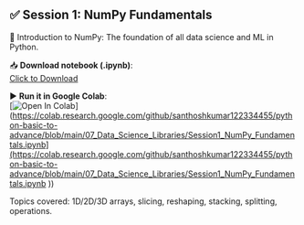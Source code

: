 ## ✅ Session 1: NumPy Fundamentals

📘 Introduction to NumPy: The foundation of all data science and ML in Python.

📥 **Download notebook (.ipynb)**:  
[Click to Download](07_Data_Science_Libraries/Session1_NumPy_Fundamentals.ipynb)

▶️ **Run it in Google Colab**:  
[![Open In Colab]([https://colab.research.google.com/assets/colab-badge.svg)](https://colab.research.google.com/github/santhoshkumar122334455/python-basic-to-advance/blob/main/07_Data_Science_Libraries/Session1_NumPy_Fundamentals.ipynb](https://colab.research.google.com/github/santhoshkumar122334455/python-basic-to-advance/blob/main/07_Data_Science_Libraries/Session1_NumPy_Fundamentals.ipynb
))

Topics covered: 1D/2D/3D arrays, slicing, reshaping, stacking, splitting, operations.

